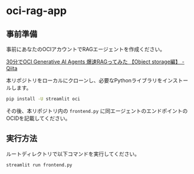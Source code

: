 # oci-rag-app

## 事前準備

事前にあなたのOCIアカウントでRAGエージェントを作成ください。

[30分でOCI Generative AI Agents 爆速RAGってみた 【Object storage編】 - Qiita](https://qiita.com/msasakaw/items/219c58ecdf98b4bfb743)

本リポジトリをローカルにクローンし、必要なPythonライブラリをインストールします。

```zsh
pip install -U streamlit oci
```

その後、本リポジトリ内の `frontend.py` に同エージェントのエンドポイントのOCIDを記載してください。

## 実行方法

ルートディレクトリで以下コマンドを実行してください。

```zsh
streamlit run frontend.py
```
